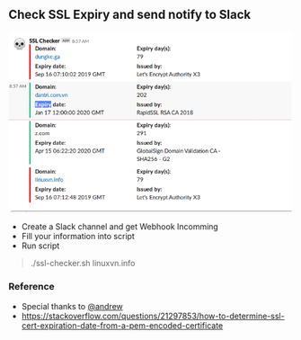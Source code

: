## Check SSL Expiry and send notify to Slack

<img src='ssl.png' />

- Create a Slack channel and get Webhook Incomming
- Fill your information into script
- Run script

> ./ssl-checker.sh linuxvn.info

### Reference
- Special thanks to [@andrew](https://stackoverflow.com/users/538507/andrew)
- https://stackoverflow.com/questions/21297853/how-to-determine-ssl-cert-expiration-date-from-a-pem-encoded-certificate
